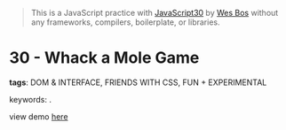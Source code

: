 > This is a JavaScript practice with [JavaScript30](https://javascript30.com/) by [Wes Bos](https://github.com/wesbos) without any frameworks, compilers, boilerplate, or libraries.

# 30 - Whack a Mole Game
**tags**: DOM & INTERFACE, FRIENDS WITH CSS, FUN + EXPERIMENTAL

keywords: .

view demo [here](https://gnovo.github.io/JS30/30-Whack_a_Mole_Game/index.html)